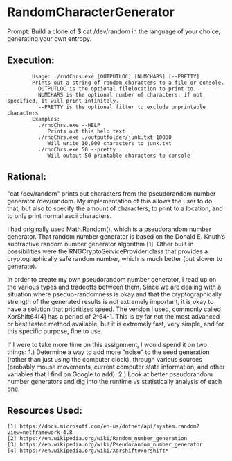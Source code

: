 # RandomCharacterGenerator

Prompt: Build a clone of $ cat /dev/random in the language of your choice, generating your own entropy.

## Execution:
            Usage: ./rndChrs.exe [OUTPUTLOC] [NUMCHARS] [--PRETTY]
            Prints out a string of random characters to a file or console.
              OUTPUTLOC is the optional filelocation to print to.
              NUMCHARS is the optional number of characters, if not specified, it will print infinitely.
              --PRETTY is the optional filter to exclude unprintable characters
            Examples:
              ./rndChrs.exe --HELP
                 Prints out this help text
              ./rndChrs.exe ./outputfolder/junk.txt 10000
                 Will write 10,000 characters to junk.txt
              ./rndChrs.exe 50 --pretty
                 Will output 50 printable characters to console

## Rational:
  "cat /dev/random" prints out characters from the pseudorandom number generator /dev/random. My implementation of this allows the user to do that, but also to specify the amount of characters, to print to a location, and to only print normal ascii characters. 

  I had originally used Math.Random(), which is a pseudorandom number generator. That random number generator is based on the Donald E. Knuth’s subtractive random number generator algorithm [1]. Other built in possibilities were the RNGCryptoServiceProvider class that provides a cryptographically safe random number, which is much better (but slower to generate). 

  In order to create my own pseudorandom number generator, I read up on the various types and tradeoffs between them. Since we are dealing with a situation where pseduo-randomness is okay and that the cryptographically strength of the generated results is not extremely important, it is okay to have a solution that prioritizes speed. The version I used, commonly called XorShift64[4] has a period of 2^64-1. This is by far not the most advanced or best tested method available, but it is extremely fast, very simple, and for this specific purpose, fine to use.

  If I were to take more time on this assignment, I would spend it on two things:
    1.) Determine a way to add more "noise" to the seed generation (rather than just using the computer clock), through various sources (probably mouse movements, current computer state information, and other variables that I find on Google to add). 
    2.) Look at better pseudorandom number generators and dig into the runtime vs statistically analysis of each one. 

## Resources Used:
```
[1] https://docs.microsoft.com/en-us/dotnet/api/system.random?view=netframework-4.8
[2] https://en.wikipedia.org/wiki/Random_number_generation
[3] https://en.wikipedia.org/wiki/Pseudorandom_number_generator
[4] https://en.wikipedia.org/wiki/Xorshift#xorshift*
```
